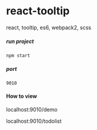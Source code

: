 # react-tooltip
react, tooltip, es6, webpack2, scss

##### run project
`npm start`

##### port
`9010`

#### How to view

localhost:9010/demo

localhost:9010/todolist
